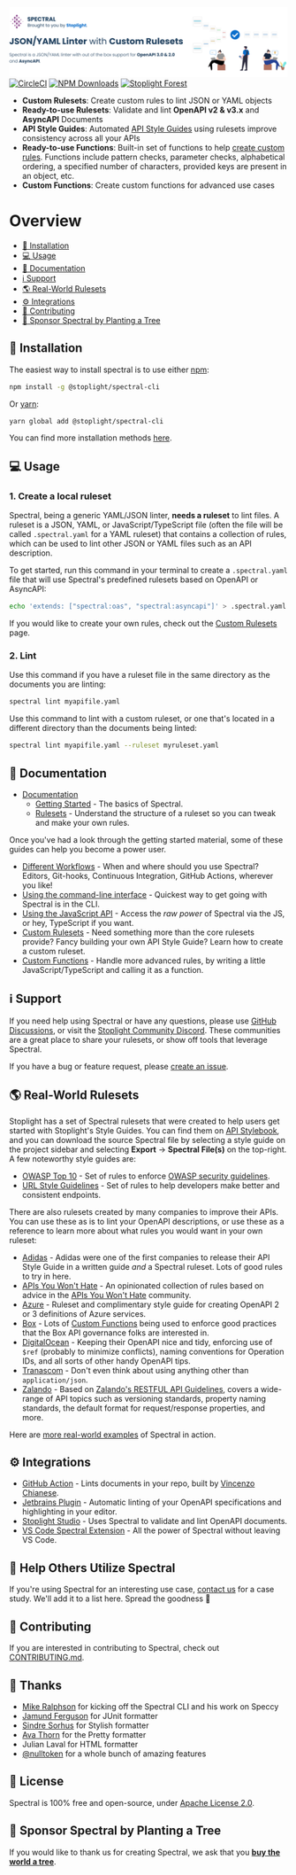 [![Demo of Spectral linting an OpenAPI document from the CLI](./docs/img/readme-header.svg)](https://stoplight.io/api-governance?utm_source=github&utm_medium=spectral&utm_campaign=readme)
[![CircleCI](https://img.shields.io/circleci/build/github/stoplightio/spectral/develop)](https://circleci.com/gh/stoplightio/spectral) [![NPM Downloads](https://img.shields.io/npm/dw/@stoplight/spectral-core?color=blue)](https://www.npmjs.com/package/@stoplight/spectral-core) [![Stoplight Forest](https://img.shields.io/ecologi/trees/stoplightinc)][stoplight_forest]

- **Custom Rulesets**: Create custom rules to lint JSON or YAML objects
- **Ready-to-use Rulesets**: Validate and lint **OpenAPI v2 & v3.x** and **AsyncAPI** Documents
- **API Style Guides**: Automated [API Style Guides](https://stoplight.io/api-style-guides-guidelines-and-best-practices?utm_source=github.com&utm_medium=referral&utm_campaign=github_repo_spectral) using rulesets improve consistency across all your APIs
- **Ready-to-use Functions**: Built-in set of functions to help [create custom rules](https://meta.stoplight.io/docs/spectral/e5b9616d6d50c-custom-rulesets#adding-rules). Functions include pattern checks, parameter checks, alphabetical ordering, a specified number of characters, provided keys are present in an object, etc.
- **Custom Functions**: Create custom functions for advanced use cases

# Overview

- [🧰 Installation](#-installation)
- [💻 Usage](#-usage)
- [📖 Documentation](#-documentation)
- [ℹ️ Support](#ℹ️-support)
- [🌎 Real-World Rulesets](#-real-world-rulesets)
- [⚙️ Integrations](#️-integrations)
- [👏 Contributing](#-contributing)
- [🌲 Sponsor Spectral by Planting a Tree](#-sponsor-spectral-by-planting-a-tree)

## 🧰 Installation

The easiest way to install spectral is to use either [npm](https://www.npmjs.com/):

```bash
npm install -g @stoplight/spectral-cli
```

Or [yarn](https://yarnpkg.com/):

```
yarn global add @stoplight/spectral-cli
```

You can find more installation methods [here](https://meta.stoplight.io/docs/spectral/ZG9jOjYyMDc0Mw-installation).

## 💻 Usage

### 1. Create a local ruleset

Spectral, being a generic YAML/JSON linter, **needs a ruleset** to lint files. A ruleset is a JSON, YAML, or JavaScript/TypeScript file (often the file will be called `.spectral.yaml` for a YAML ruleset) that contains a collection of rules, which can be used to lint other JSON or YAML files such as an API description.

To get started, run this command in your terminal to create a `.spectral.yaml` file that will use Spectral's predefined rulesets based on OpenAPI or AsyncAPI:

```bash
echo 'extends: ["spectral:oas", "spectral:asyncapi"]' > .spectral.yaml
```

If you would like to create your own rules, check out the [Custom Rulesets](https://meta.stoplight.io/docs/spectral/01baf06bdd05a-rulesets) page.

### 2. Lint

Use this command if you have a ruleset file in the same directory as the documents you are linting:

```bash
spectral lint myapifile.yaml
```

Use this command to lint with a custom ruleset, or one that's located in a different directory than the documents being linted:

```bash
spectral lint myapifile.yaml --ruleset myruleset.yaml
```

## 📖 Documentation

- [Documentation](https://meta.stoplight.io/docs/spectral/docs/getting-started/1-concepts.md)
  - [Getting Started](https://meta.stoplight.io/docs/spectral/docs/getting-started/1-concepts.md) - The basics of Spectral.
  - [Rulesets](https://meta.stoplight.io/docs/spectral/01baf06bdd05a-rulesets) - Understand the structure of a ruleset so you can tweak and make your own rules.

Once you've had a look through the getting started material, some of these guides can help you become a power user.

- [Different Workflows](https://meta.stoplight.io/docs/spectral/docs/guides/1-workflows.md) - When and where should you use Spectral? Editors, Git-hooks, Continuous Integration, GitHub Actions, wherever you like!
- [Using the command-line interface](https://meta.stoplight.io/docs/spectral/docs/guides/2-cli.md) - Quickest way to get going with Spectral is in the CLI.
- [Using the JavaScript API](https://meta.stoplight.io/docs/spectral/docs/guides/3-javascript.md) - Access the _raw power_ of Spectral via the JS, or hey, TypeScript if you want.
- [Custom Rulesets](https://meta.stoplight.io/docs/spectral/docs/guides/4-custom-rulesets.md) - Need something more than the core rulesets provide? Fancy building your own API Style Guide? Learn how to create a custom ruleset.
- [Custom Functions](https://meta.stoplight.io/docs/spectral/docs/guides/5-custom-functions.md) - Handle more advanced rules, by writing a little JavaScript/TypeScript and calling it as a function.

## ℹ️ Support

If you need help using Spectral or have any questions, please use [GitHub Discussions](https://github.com/stoplightio/spectral/discussions), or visit the [Stoplight Community Discord](https://discord.com/invite/stoplight). These communities are a great place to share your rulesets, or show off tools that leverage Spectral.

If you have a bug or feature request, please [create an issue](https://github.com/stoplightio/spectral/issues).

## 🌎 Real-World Rulesets

Stoplight has a set of Spectral rulesets that were created to help users get started with Stoplight's Style Guides. You can find them on [API Stylebook](https://apistylebook.stoplight.io/), and you can download the source Spectral file by selecting a style guide on the project sidebar and selecting **Export** -> **Spectral File(s)** on the top-right. A few noteworthy style guides are:

- [OWASP Top 10](https://apistylebook.stoplight.io/docs/owasp-top-10) - Set of rules to enforce [OWASP security guidelines](https://owasp.org/www-project-api-security/).
- [URL Style Guidelines](https://apistylebook.stoplight.io/docs/url-guidelines) - Set of rules to help developers make better and consistent endpoints.

There are also rulesets created by many companies to improve their APIs. You can use these as is to lint your OpenAPI descriptions, or use these as a reference to learn more about what rules you would want in your own ruleset:

- [Adidas](https://github.com/adidas/api-guidelines/blob/master/.spectral.yml) - Adidas were one of the first companies to release their API Style Guide in a written guide _and_ a Spectral ruleset. Lots of good rules to try in here.
- [APIs You Won't Hate](https://github.com/apisyouwonthate/style-guide) - An opinionated collection of rules based on advice in the [APIs You Won't Hate](https://apisyouwonthate.com/) community.
- [Azure](https://github.com/Azure/azure-api-style-guide/blob/main/spectral.yaml) - Ruleset and complimentary style guide for creating OpenAPI 2 or 3 definitions of Azure services.
- [Box](https://github.com/box/box-openapi/blob/main/.spectral.yml) - Lots of [Custom Functions](https://meta.stoplight.io/docs/spectral/ZG9jOjI1MTkw-custom-functions) being used to enforce good practices that the Box API governance folks are interested in.
- [DigitalOcean](https://github.com/digitalocean/openapi/blob/main/spectral/ruleset.yml) - Keeping their OpenAPI nice and tidy, enforcing use of `$ref` (probably to minimize conflicts), naming conventions for Operation IDs, and all sorts of other handy OpenAPI tips.
- [Tranascom](https://github.com/transcom/mymove/blob/master/swagger-def/.spectral.yml) - Don't even think about using anything other than `application/json`.
- [Zalando](https://apistylebook.stoplight.io/docs/zalando-restful-api-guidelines) - Based on [Zalando's RESTFUL API Guidelines](https://github.com/zalando/restful-api-guidelines), covers a wide-range of API topics such as versioning standards, property naming standards, the default format for request/response properties, and more.

Here are [more real-world examples](https://github.com/stoplightio/spectral-rulesets) of Spectral in action.

## ⚙️ Integrations

- [GitHub Action](https://github.com/stoplightio/spectral-action) - Lints documents in your repo, built by [Vincenzo Chianese](https://github.com/XVincentX/).
- [Jetbrains Plugin](https://plugins.jetbrains.com/plugin/18520-spectral) - Automatic linting of your OpenAPI specifications and highlighting in your editor.
- [Stoplight Studio](https://stoplight.io/studio?utm_source=github.com&utm_medium=referral&utm_campaign=github_repo_spectral) - Uses Spectral to validate and lint OpenAPI documents.
- [VS Code Spectral Extension](https://marketplace.visualstudio.com/items?itemName=stoplight.spectral) - All the power of Spectral without leaving VS Code.

## 🏁 Help Others Utilize Spectral

If you're using Spectral for an interesting use case, [contact us](mailto:growth@stoplight.io) for a case study. We'll add it to a list here. Spread the goodness 🎉

## 👏 Contributing

If you are interested in contributing to Spectral, check out [CONTRIBUTING.md](CONTRIBUTING.md).

## 🎉 Thanks

- [Mike Ralphson](https://github.com/MikeRalphson) for kicking off the Spectral CLI and his work on Speccy
- [Jamund Ferguson](https://github.com/xjamundx) for JUnit formatter
- [Sindre Sorhus](https://github.com/sindresorhus) for Stylish formatter
- [Ava Thorn](https://github.com/amthorn) for the Pretty formatter
- Julian Laval for HTML formatter
- [@nulltoken](https://github.com/nulltoken) for a whole bunch of amazing features

## 📜 License

Spectral is 100% free and open-source, under [Apache License 2.0](LICENSE).

## 🌲 Sponsor Spectral by Planting a Tree

If you would like to thank us for creating Spectral, we ask that you [**buy the world a tree**][stoplight_forest].

[stoplight_forest]: https://ecologi.com/stoplightinc
